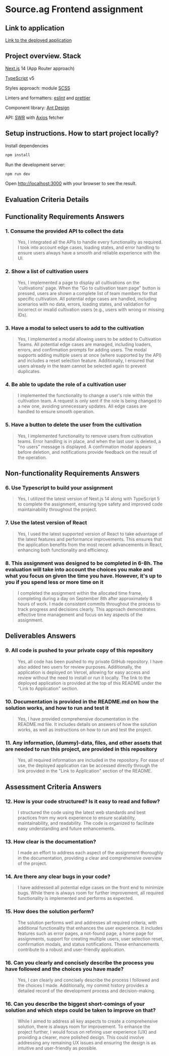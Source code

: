 # Source.ag Frontend assignment

## Link to application

[Link to the deployed application](https://source-ag-frontend-assignment.vercel.app/)

## Project overview. Stack

[Next.js](https://www.npmjs.com/package/next) 14 (App Router approach)

[TypeScript](https://www.npmjs.com/package/typescript) v5

Styles approach: module [SCSS](https://www.npmjs.com/package/sass)

Linters and formatters: [eslint](https://www.npmjs.com/package/eslint) and [prettier](https://www.npmjs.com/package/prettier)

Component library: [Ant Design](https://www.npmjs.com/package/antd)

API: [SWR](https://www.npmjs.com/package/swr?activeTab=readme) with [Axios](https://www.npmjs.com/package/axios) fetcher

## Setup instructions. How to start project locally?

Install dependencies

```bash
npm install
```

Run the development server:

```bash
npm run dev
```

Open [http://localhost:3000](http://localhost:3000) with your browser to see the result.

## Evaluation Criteria Details

## Functionality Requirements Answers

### 1. Consume the provided API to collect the data

> Yes, I integrated all the APIs to handle every functionality as required. I took into account edge cases, loading states, and error handling to ensure users always have a smooth and reliable experience with the UI.

### 2. Show a list of cultivation users

> Yes, I implemented a page to display all cultivations on the 'cultivations' page. When the "Go to cultivation team page" button is pressed, users are shown a complete list of team members for that specific cultivation. All potential edge cases are handled, including scenarios with no data, errors, loading states, and validation for incorrect or invalid cultivation users (e.g., users with wrong or missing IDs).

### 3. Have a modal to select users to add to the cultivation

> Yes, I implemented a modal allowing users to be added to Cultivation Teams. All potential edge cases are managed, including loaders, errors, and confirmation prompts for adding users. The modal supports adding multiple users at once (where supported by the API) and includes a reset selection feature. Additionally, I ensured that users already in the team cannot be selected again to prevent duplicates.

### 4. Be able to update the role of a cultivation user

> I implemented the functionality to change a user's role within the cultivation team. A request is only sent if the role is being changed to a new one, avoiding unnecessary updates. All edge cases are handled to ensure smooth operation.

### 5. Have a button to delete the user from the cultivation

> Yes, I implemented functionality to remove users from cultivation teams. Error handling is in place, and when the last user is deleted, a "no users" message is displayed. A confirmation modal appears before deletion, and notifications provide feedback on the result of the operation.

## Non-functionality Requirements Answers

### 6. Use Typescript to build your assignment

> Yes, I utilized the latest version of Next.js 14 along with TypeScript 5 to complete the assignment, ensuring type safety and improved code maintainability throughout the project.

### 7. Use the latest version of React

> Yes, I used the latest supported version of React to take advantage of the latest features and performance improvements. This ensures that the application benefits from the most recent advancements in React, enhancing both functionality and efficiency.

### 8. This assignment was designed to be completed in 6-8h. The evaluation will take into account the choices you make and what you focus on given the time you have. However, it's up to you if you spend less or more time on it

> I completed the assignment within the allocated time frame, completing during a day on September 8th after approximately 8 hours of work. I made consistent commits throughout the process to track progress and decisions clearly. This approach demonstrates effective time management and focus on key aspects of the assignment.

## Deliverables Answers

### 9. All code is pushed to your private copy of this repository

> Yes, all code has been pushed to my private GitHub repository. I have also added two users for review purposes. Additionally, the application is deployed on Vercel, allowing for easy access and review without the need to install or run it locally. The link to the deployed application is provided at the top of this README under the "Link to Application" section.

### 10. Documentation is provided in the README.md on how the solution works, and how to run and test it

> Yes, I have provided comprehensive documentation in the README.md file. It includes details on answers of how the solution works, as well as instructions on how to run and test the project.

### 11. Any information, (dummy)-data, files, and other assets that are needed to run this project, are provided in this repository

> Yes, all required information are included in the repository. For ease of use, the deployed application can be accessed directly through the link provided in the "Link to Application" section of the README.

## Assessment Criteria Answers

### 12. How is your code structured? Is it easy to read and follow?

> I structured the code using the latest web standards and best practices from my work experience to ensure scalability, maintainability, and readability. The code is organized to facilitate easy understanding and future enhancements.

### 13. How clear is the documentation?

> I made an effort to address each aspect of the assignment thoroughly in the documentation, providing a clear and comprehensive overview of the project.

### 14. Are there any clear bugs in your code?

> I have addressed all potential edge cases on the front end to minimize bugs. While there is always room for further improvement, all required functionality is implemented and performs as expected.

### 15. How does the solution perform?

> The solution performs well and addresses all required criteria, with additional functionality that enhances the user experience. It includes features such as error pages, a not-found page, a home page for assignments, support for creating multiple users, user selection reset, confirmation modals, and status notifications. These enhancements contribute to a robust and user-friendly application.

### 16. Can you clearly and concisely describe the process you have followed and the choices you have made?

> Yes, I can clearly and concisely describe the process I followed and the choices I made. Additionally, my commit history provides a detailed record of the development process and decision-making.

### 16. Can you describe the biggest short-comings of your solution and which steps could be taken to improve on that?

> While I aimed to address all key aspects to create a comprehensive solution, there is always room for improvement. To enhance the project further, I would focus on refining user experience (UX) and providing a clearer, more polished design. This could involve addressing any remaining UX issues and ensuring the design is as intuitive and user-friendly as possible.

